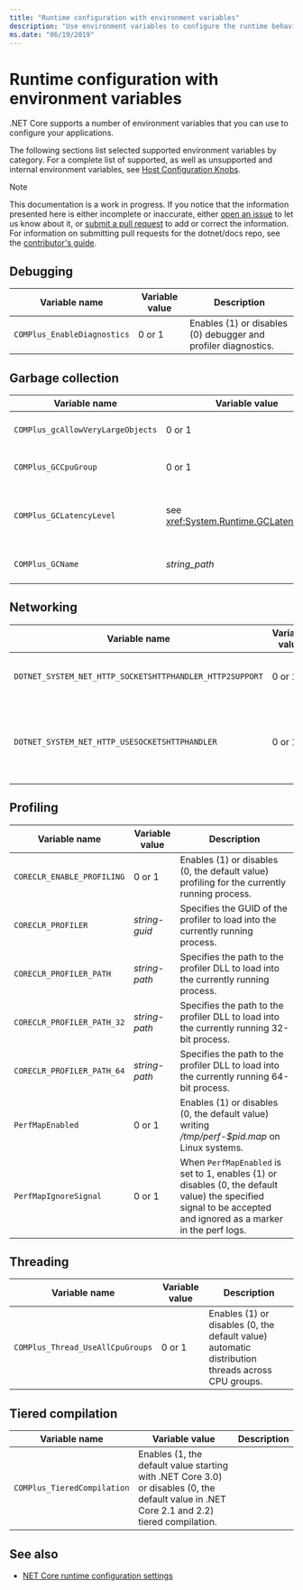 ```yaml
---
title: "Runtime configuration with environment variables"
description: "Use environment variables to configure the runtime behavior of .NET Core applications."
ms.date: "06/19/2019"
---
```

# Runtime configuration with environment variables

.NET Core supports a number of environment variables that you can use to configure your applications. 

The following sections list selected supported environment variables by category. For a complete list of supported, as well as unsupported and internal environment variables, see [Host Configuration Knobs](https://github.com/dotnet/coreclr/blob/a28b25aacdcd2adb0fdfa70bd869f53ba6565976/Documentation/project-docs/clr-configuration-knobs.md).

> [!NOTE]
> This documentation is a work in progress. If you notice that the information presented here is either incomplete or inaccurate, either [open an issue](https://github.com/dotnet/docs/issues) to let us know about it, or [submit a pull request](https://github.com/dotnet/docs/pulls) to add or correct the information. For information on submitting pull requests for the dotnet/docs repo, see the [contributor's guide](https://github.com/dotnet/docs/blob/master/CONTRIBUTING.md).

## Debugging

|Variable name|Variable value|Description|
|--|--|--|
|`COMPlus_EnableDiagnostics`|0 or 1|Enables (1) or disables (0) debugger and profiler diagnostics.|

## Garbage collection

|Variable name|Variable value|Description|
|--|--|--|
|`COMPlus_gcAllowVeryLargeObjects`|0 or 1|Enables (1, the default value) or Disables (0) support on 64-bit platforms for arrays that are greater than 2 gigabytes (GB) in total size.|
|`COMPlus_GCCpuGroup`|0 or 1|Enables (1) or disables (0, the default value) support for CPU groups by the garbage collector if server garbage collection is enabled.|
|`COMPlus_GCLatencyLevel`|see <xref:System.Runtime.GCLatencyMode>|Adjusts the intrusiveness of the garbage collector. The default value is 1 (<xref:System.Runtime.GCLatencyMode.Interactive?displayProperty=nameWithType>). For more information, see [Latency modes](../../standard/garbage-collection/latency.md).
|`COMPlus_GCName`|*string_path*|Specifies a path to the library containing the GC that the runtime intends to load. For more information, see [Standalone GC Loader Design](https://github.com/dotnet/coreclr/blob/4c7c066d0bacdb86a2311333de1ca73d94ae5280/Documentation/design-docs/standalone-gc-loading.md).|

## Networking

|Variable name|Variable value|Description|
|--|--|--|
|`DOTNET_SYSTEM_NET_HTTP_SOCKETSHTTPHANDLER_HTTP2SUPPORT`|0 or 1|Starting with .NET Core 3.0, indicates whether support for the HTTP/2 protocol is enabled (1) or disabled (0, the default value).|
|`DOTNET_SYSTEM_NET_HTTP_USESOCKETSHTTPHANDLER`|0 or 1|Enables the use of <xref:System.Net.Http.SocketsHttpHandler?displayProperty=nameWithType> (1, the default value) or of the legacy <xref:System.Net.Http.HttpClientHandler?displayProperty=nameWithType> (0) with high-level networking APIs.|

## Profiling

|Variable name|Variable value|Description|
|--|--|--|
|`CORECLR_ENABLE_PROFILING`|0 or 1|Enables (1) or disables (0, the default value) profiling for the currently running process.|
|`CORECLR_PROFILER`|*string-guid*|Specifies the GUID of the profiler to load into the currently running process.|
|`CORECLR_PROFILER_PATH`|*string-path*|Specifies the path to the profiler DLL to load into the currently running process.|
|`CORECLR_PROFILER_PATH_32`|*string-path*|Specifies the path to the profiler DLL to load into the currently running 32-bit process.|
|`CORECLR_PROFILER_PATH_64`|*string-path*|Specifies the path to the profiler DLL to load into the currently running 64-bit process.|
|`PerfMapEnabled`|0 or 1|Enables (1) or disables (0, the default value) writing */tmp/perf-$pid.map* on Linux systems.|
|`PerfMapIgnoreSignal`|0 or 1|When `PerfMapEnabled` is set to 1, enables (1) or disables (0, the default value) the specified signal to be accepted and ignored as a marker in the perf logs.|

## Threading

|Variable name|Variable value|Description|
|--|--|--|
|`COMPlus_Thread_UseAllCpuGroups`|0 or 1|Enables (1) or disables (0, the default value) automatic distribution threads across CPU groups.|

## Tiered compilation

|Variable name|Variable value|Description|
|--|--|--|
|`COMPlus_TieredCompilation`|Enables (1, the default value starting with .NET Core 3.0) or disables (0, the default value in .NET Core 2.1 and 2.2) tiered compilation.|


## See also

- [NET Core runtime configuration settings](index.md)
